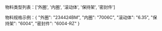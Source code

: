 物料类型列表：['外圈', '内圈', '滚动体', '保持架', '密封件']

物料规格示例：{
    "外圈": "234424BM",
    "内圈": "7006C",
    "滚动体": "6.35",
    "保持架": "6004",
    "密封件": "6004-RZ"
}

